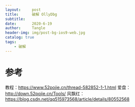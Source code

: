 ```yaml
---
layout:     post
title:      破解 OllyDbg
subtitle:   
date:       2020-6-19
author:     Tangle
header-img: img/post-bg-ios9-web.jpg
catalog: true
tags:
    - 破解
---
```


# 参考

教程：https://www.52pojie.cn/thread-582852-1-1.html
爱盘：http://down.52pojie.cn/Tools/
风飘红：https://blog.csdn.net/qq515973568/article/details/80552568
